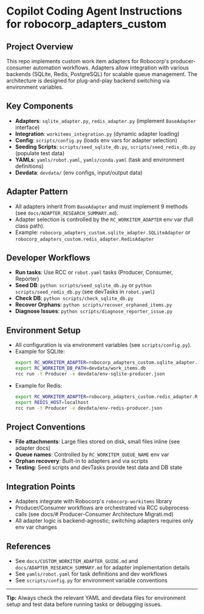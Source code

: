 # Copilot Coding Agent Instructions for robocorp_adapters_custom

## Project Overview
This repo implements custom work item adapters for Robocorp's producer-consumer automation workflows. Adapters allow integration with various backends (SQLite, Redis, PostgreSQL) for scalable queue management. The architecture is designed for plug-and-play backend switching via environment variables.

## Key Components
- **Adapters**: `sqlite_adapter.py`, `redis_adapter.py` (implement `BaseAdapter` interface)
- **Integration**: `workitems_integration.py` (dynamic adapter loading)
- **Config**: `scripts/config.py` (loads env vars for adapter selection)
- **Seeding Scripts**: `scripts/seed_sqlite_db.py`, `scripts/seed_redis_db.py` (populate test data)
- **YAMLs**: `yamls/robot.yaml`, `yamls/conda.yaml` (task and environment definitions)
- **Devdata**: `devdata/` (env configs, input/output data)

## Adapter Pattern
- All adapters inherit from `BaseAdapter` and must implement 9 methods (see `docs/ADAPTER_RESEARCH_SUMMARY.md`).
- Adapter selection is controlled by the `RC_WORKITEM_ADAPTER` env var (full class path).
- Example: `robocorp_adapters_custom.sqlite_adapter.SQLiteAdapter` or `robocorp_adapters_custom.redis_adapter.RedisAdapter`

## Developer Workflows
- **Run tasks**: Use RCC or `robot.yaml` tasks (Producer, Consumer, Reporter)
- **Seed DB**: `python scripts/seed_sqlite_db.py` or `python scripts/seed_redis_db.py` (see devTasks in `robot.yaml`)
- **Check DB**: `python scripts/check_sqlite_db.py`
- **Recover Orphans**: `python scripts/recover_orphaned_items.py`
- **Diagnose Issues**: `python scripts/diagnose_reporter_issue.py`

## Environment Setup
- All configuration is via environment variables (see `scripts/config.py`).
- Example for SQLite:
  ```sh
  export RC_WORKITEM_ADAPTER=robocorp_adapters_custom.sqlite_adapter.SQLiteAdapter
  export RC_WORKITEM_DB_PATH=devdata/work_items.db
  rcc run -t Producer -e devdata/env-sqlite-producer.json
  ```
- Example for Redis:
  ```sh
  export RC_WORKITEM_ADAPTER=robocorp_adapters_custom.redis_adapter.RedisAdapter
  export REDIS_HOST=localhost
  rcc run -t Producer -e devdata/env-redis-producer.json
  ```

## Project Conventions
- **File attachments**: Large files stored on disk, small files inline (see adapter docs)
- **Queue names**: Controlled by `RC_WORKITEM_QUEUE_NAME` env var
- **Orphan recovery**: Built-in to adapters and via scripts
- **Testing**: Seed scripts and devTasks provide test data and DB state

## Integration Points
- Adapters integrate with Robocorp's `robocorp-workitems` library
- Producer/Consumer workflows are orchestrated via RCC subprocess calls (see docs/# Producer-Consumer Architecture Migrati.md)
- All adapter logic is backend-agnostic; switching adapters requires only env var changes

## References
- See `docs/CUSTOM_WORKITEM_ADAPTER_GUIDE.md` and `docs/ADAPTER_RESEARCH_SUMMARY.md` for adapter implementation details
- See `yamls/robot.yaml` for task definitions and dev workflows
- See `scripts/config.py` for environment variable conventions

---
**Tip:** Always check the relevant YAML and devdata files for environment setup and test data before running tasks or debugging issues.
